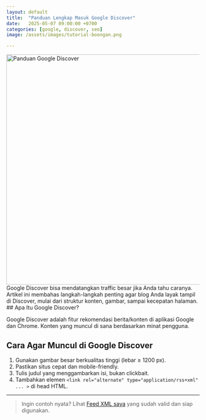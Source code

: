 ```yaml
---
layout: default
title:  "Panduan Lengkap Masuk Google Discover"
date:   2025-05-07 09:00:00 +0700
categories: [google, discover, seo]
image: /assets/images/tutorial-boongan.png

---
```

<img src="https://adamdmonkey.github.io/automatic-info/assets/images/tutorial-boongan.png" alt="Panduan Google Discover" style="display: block; margin: 0 auto; width: 600px;" />
Google Discover bisa mendatangkan traffic besar jika Anda tahu caranya. Artikel ini membahas langkah-langkah penting agar blog Anda layak tampil di Discover, mulai dari struktur konten, gambar, sampai kecepatan halaman.
## Apa Itu Google Discover?

Google Discover adalah fitur rekomendasi berita/konten di aplikasi Google dan Chrome. Konten yang muncul di sana berdasarkan minat pengguna.

## Cara Agar Muncul di Google Discover

1. Gunakan gambar besar berkualitas tinggi (lebar ≥ 1200 px).
2. Pastikan situs cepat dan mobile-friendly.
3. Tulis judul yang menggambarkan isi, bukan clickbait.
4. Tambahkan elemen `<link rel="alternate" type="application/rss+xml" ... >` di head HTML.

---

> Ingin contoh nyata? Lihat [Feed XML saya](https://adamdmonkey.github.io/automatic-info/feed.xml) yang sudah valid dan siap digunakan.
